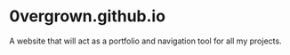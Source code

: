 # 0vergrown.github.io
A website that will act as a portfolio and navigation tool for all my projects.
